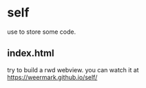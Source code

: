 # self
use to store some code.

## index.html
try to build a rwd webview. you can watch it at https://weermark.github.io/self/
